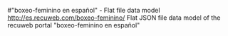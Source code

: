 #"boxeo-feminino en español" - Flat file data model
http://es.recuweb.com/boxeo-feminino/
Flat JSON file data model of the recuweb portal "boxeo-feminino en español"

